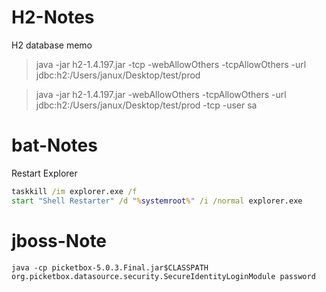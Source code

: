 # H2-Notes
H2 database memo


> java -jar h2-1.4.197.jar -tcp -webAllowOthers -tcpAllowOthers -url jdbc:h2:/Users/janux/Desktop/test/prod

> java -jar h2-1.4.197.jar -webAllowOthers -tcpAllowOthers -url jdbc:h2:/Users/janux/Desktop/test/prod -tcp -user sa


# bat-Notes
Restart Explorer
```bat
taskkill /im explorer.exe /f
start "Shell Restarter" /d "%systemroot%" /i /normal explorer.exe
```

# jboss-Note
```
java -cp picketbox-5.0.3.Final.jar$CLASSPATH org.picketbox.datasource.security.SecureIdentityLoginModule password
```
